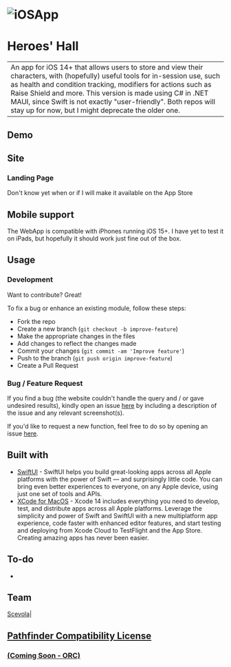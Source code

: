 # ![iOSApp](https://s3-us-west-2.amazonaws.com/paizo-images/image/content/Marketing/2E-Logo.png)
# Heroes' Hall
<table>
<tr>
<td>
  An app for iOS 14+ that allows users to store and view their characters, with (hopefully) useful tools for in-session use, such as health and condition tracking, modifiers for actions such as Raise Shield and more.
  This version is made using C# in .NET MAUI, since Swift is not exactly "user-friendly". Both repos will stay up for now, but I might deprecate the older one.
</td>
</tr>
</table>


## Demo
<!-- Here is a working live demo :  https://iharsh234.github.io/WebApp/ -->


## Site

### Landing Page
Don't know yet when or if I will make it available on the App Store


## Mobile support
The WebApp is compatible with iPhones running iOS 15+. I have yet to test it on iPads, but hopefully it should work just fine out of the box.

## Usage

### Development
Want to contribute? Great!

To fix a bug or enhance an existing module, follow these steps:

- Fork the repo
- Create a new branch (`git checkout -b improve-feature`)
- Make the appropriate changes in the files
- Add changes to reflect the changes made
- Commit your changes (`git commit -am 'Improve feature'`)
- Push to the branch (`git push origin improve-feature`)
- Create a Pull Request 

### Bug / Feature Request

If you find a bug (the website couldn't handle the query and / or gave undesired results), kindly open an issue [here](https://github.com/scevola44/HeroesLodge/issues/new) by including a description of the issue and any relevant screenshot(s).

If you'd like to request a new function, feel free to do so by opening an issue [here](https://github.com/scevola44/HeroesLodge/issues/new).


## Built with 

- [SwiftUI](https://developer.apple.com/xcode/swiftui/) - SwiftUI helps you build great-looking apps across all Apple platforms with the power of Swift — and surprisingly little code. You can bring even better experiences to everyone, on any Apple device, using just one set of tools and APIs.
- [XCode for MacOS](https://developer.apple.com/xcode/) - Xcode 14 includes everything you need to develop, test, and distribute apps across all Apple platforms. Leverage the simplicity and power of Swift and SwiftUI with a new multiplatform app experience, code faster with enhanced editor features, and start testing and deploying from Xcode Cloud to TestFlight and the App Store. Creating amazing apps has never been easier.

## To-do
- 

## Team
[Scevola](https://github.com/scevola44)|

## [Pathfinder Compatibility License](https://paizo.com/pathfinder/compatibility)
### [(Coming Soon - ORC)](https://paizo.com/community/blog/v5748dyo6si7v?Paizo-Announces-SystemNeutral-Open-RPG-License)
